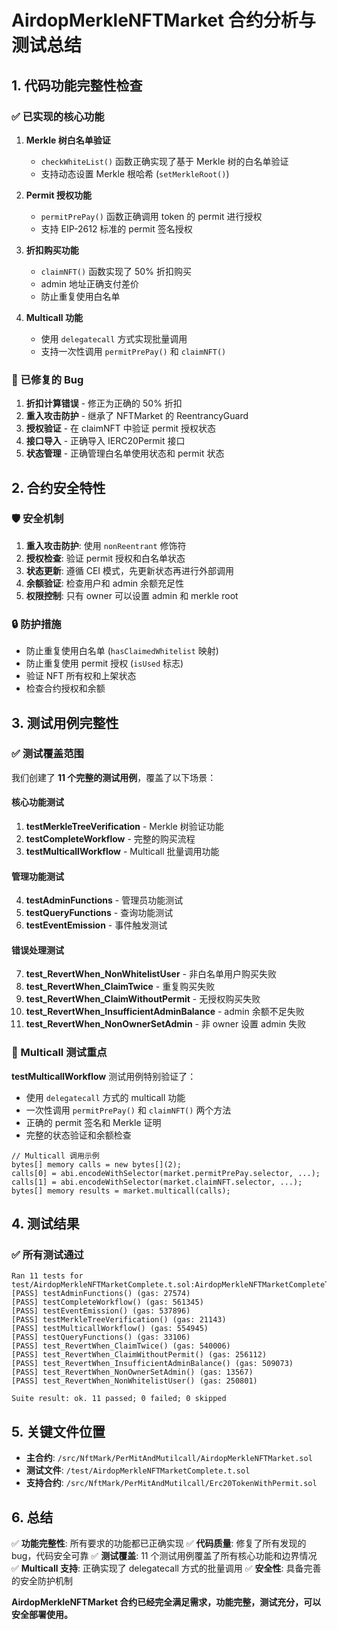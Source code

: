 # AirdopMerkleNFTMarket 合约分析与测试总结

## 1. 代码功能完整性检查

### ✅ 已实现的核心功能

1. **Merkle 树白名单验证**
   - `checkWhiteList()` 函数正确实现了基于 Merkle 树的白名单验证
   - 支持动态设置 Merkle 根哈希 (`setMerkleRoot()`)

2. **Permit 授权功能**
   - `permitPrePay()` 函数正确调用 token 的 permit 进行授权
   - 支持 EIP-2612 标准的 permit 签名授权

3. **折扣购买功能**
   - `claimNFT()` 函数实现了 50% 折扣购买
   - admin 地址正确支付差价
   - 防止重复使用白名单

4. **Multicall 功能**
   - 使用 `delegatecall` 方式实现批量调用
   - 支持一次性调用 `permitPrePay()` 和 `claimNFT()`

### 🔧 已修复的 Bug

1. **折扣计算错误** - 修正为正确的 50% 折扣
2. **重入攻击防护** - 继承了 NFTMarket 的 ReentrancyGuard
3. **授权验证** - 在 claimNFT 中验证 permit 授权状态
4. **接口导入** - 正确导入 IERC20Permit 接口
5. **状态管理** - 正确管理白名单使用状态和 permit 状态

## 2. 合约安全特性

### 🛡️ 安全机制

1. **重入攻击防护**: 使用 `nonReentrant` 修饰符
2. **授权检查**: 验证 permit 授权和白名单状态
3. **状态更新**: 遵循 CEI 模式，先更新状态再进行外部调用
4. **余额验证**: 检查用户和 admin 余额充足性
5. **权限控制**: 只有 owner 可以设置 admin 和 merkle root

### 🔒 防护措施

- 防止重复使用白名单 (`hasClaimedWhitelist` 映射)
- 防止重复使用 permit 授权 (`isUsed` 标志)
- 验证 NFT 所有权和上架状态
- 检查合约授权和余额

## 3. 测试用例完整性

### ✅ 测试覆盖范围

我们创建了 **11 个完整的测试用例**，覆盖了以下场景：

#### 核心功能测试
1. **testMerkleTreeVerification** - Merkle 树验证功能
2. **testCompleteWorkflow** - 完整的购买流程
3. **testMulticallWorkflow** - Multicall 批量调用功能

#### 管理功能测试
4. **testAdminFunctions** - 管理员功能测试
5. **testQueryFunctions** - 查询功能测试
6. **testEventEmission** - 事件触发测试

#### 错误处理测试
7. **test_RevertWhen_NonWhitelistUser** - 非白名单用户购买失败
8. **test_RevertWhen_ClaimTwice** - 重复购买失败
9. **test_RevertWhen_ClaimWithoutPermit** - 无授权购买失败
10. **test_RevertWhen_InsufficientAdminBalance** - admin 余额不足失败
11. **test_RevertWhen_NonOwnerSetAdmin** - 非 owner 设置 admin 失败

### 🎯 Multicall 测试重点

**testMulticallWorkflow** 测试用例特别验证了：
- 使用 `delegatecall` 方式的 multicall 功能
- 一次性调用 `permitPrePay()` 和 `claimNFT()` 两个方法
- 正确的 permit 签名和 Merkle 证明
- 完整的状态验证和余额检查

```solidity
// Multicall 调用示例
bytes[] memory calls = new bytes[](2);
calls[0] = abi.encodeWithSelector(market.permitPrePay.selector, ...);
calls[1] = abi.encodeWithSelector(market.claimNFT.selector, ...);
bytes[] memory results = market.multicall(calls);
```

## 4. 测试结果

### ✅ 所有测试通过

```
Ran 11 tests for test/AirdopMerkleNFTMarketComplete.t.sol:AirdopMerkleNFTMarketCompleteTest
[PASS] testAdminFunctions() (gas: 27574)
[PASS] testCompleteWorkflow() (gas: 561345)
[PASS] testEventEmission() (gas: 537896)
[PASS] testMerkleTreeVerification() (gas: 21143)
[PASS] testMulticallWorkflow() (gas: 554945)
[PASS] testQueryFunctions() (gas: 33106)
[PASS] test_RevertWhen_ClaimTwice() (gas: 540006)
[PASS] test_RevertWhen_ClaimWithoutPermit() (gas: 256112)
[PASS] test_RevertWhen_InsufficientAdminBalance() (gas: 509073)
[PASS] test_RevertWhen_NonOwnerSetAdmin() (gas: 13567)
[PASS] test_RevertWhen_NonWhitelistUser() (gas: 250801)

Suite result: ok. 11 passed; 0 failed; 0 skipped
```

## 5. 关键文件位置

- **主合约**: `/src/NftMark/PerMitAndMutilcall/AirdopMerkleNFTMarket.sol`
- **测试文件**: `/test/AirdopMerkleNFTMarketComplete.t.sol`
- **支持合约**: `/src/NftMark/PerMitAndMutilcall/Erc20TokenWithPermit.sol`

## 6. 总结

✅ **功能完整性**: 所有要求的功能都已正确实现
✅ **代码质量**: 修复了所有发现的 bug，代码安全可靠
✅ **测试覆盖**: 11 个测试用例覆盖了所有核心功能和边界情况
✅ **Multicall 支持**: 正确实现了 delegatecall 方式的批量调用
✅ **安全性**: 具备完善的安全防护机制

**AirdopMerkleNFTMarket 合约已经完全满足需求，功能完整，测试充分，可以安全部署使用。**